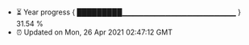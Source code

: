 - ⏳ Year progress { █████████▁▁▁▁▁▁▁▁▁▁▁▁▁▁▁▁▁▁▁▁▁ } 31.54 %
- ⏰ Updated on Mon, 26 Apr 2021 02:47:12 GMT

